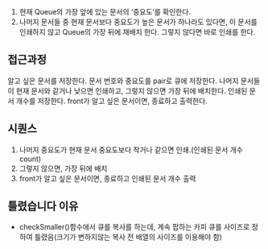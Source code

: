 1. 현재 Queue의 가장 앞에 있는 문서의 ‘중요도’를 확인한다.
2. 나머지 문서들 중 현재 문서보다 중요도가 높은 문서가 하나라도 있다면, 이 문서를 인쇄하지 않고 Queue의 가장 뒤에 재배치 한다. 그렇지 않다면 바로 인쇄를 한다.

## 접근과정

알고 싶은 문서를 저장한다. 문서 번호와 중요도를 pair로 큐에 저장한다. 나머지 문서들이 현재 문서와 같거나 낮으면 인쇄하고, 그렇지 않으면 가장 뒤에 배치한다. 인쇄된 문서 개수를 저장한다. front가 알고 싶은 문서이면, 종료하고 출력한다.

## 시퀀스

1. 나머지 중요도가 현재 문서 중요도보다 작거나 같으면 인쇄.(인쇄된 문서 개수 count)
2. 그렇지 않으면, 가장 뒤에 배치
3. front가 알고 싶은 문서이면, 종료하고 인쇄된 문서 개수 출력

## 틀렸습니다 이유

- checkSmaller()함수에서 큐를 복사를 하는데, 계속 팝하는 카피 큐를 사이즈로 정하여 틀렸음(크기가 변하지않는 복사 전 배열의 사이즈를 이용해야 함)